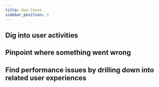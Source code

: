 ```yaml
---
title: Use Cases
sidebar_position: 3
---
```


## Dig into user activities

## Pinpoint where something went wrong

## Find performance issues by drilling down into related user experiences
